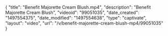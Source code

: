 {
    "title": "Benefit Majorette Cream Blush.mp4",
    "description": "Benefit Majorette Cream Blush",
    "videoid": "99051035",
    "date_created": "1497554375",
    "date_modified": "1497554638",
    "type": "captivate",
    "layout": "video",
    "url": "\/v\/benefit-majorette-cream-blush-mp4\/99051035"
}